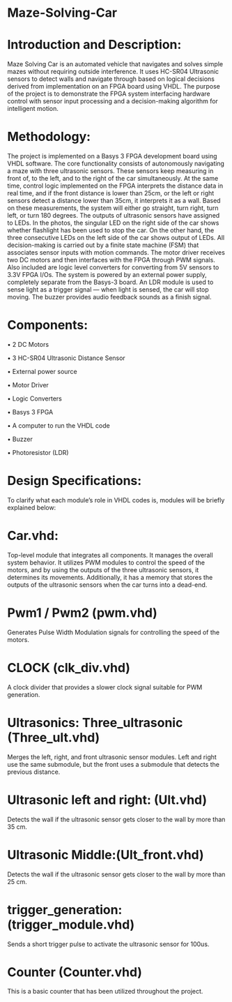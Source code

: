 # Maze-Solving-Car


# Introduction and Description:

Maze Solving Car is an automated vehicle that navigates and solves simple mazes without requiring outside interference. It uses HC-SR04 Ultrasonic sensors to detect walls and navigate through based on logical decisions derived from implementation on an FPGA board using VHDL. The purpose of the project is to demonstrate the FPGA system interfacing hardware control with sensor input processing and a decision-making algorithm for intelligent motion.

# Methodology:

The project is implemented on a Basys 3 FPGA development board using VHDL software. The core functionality consists of autonomously navigating a maze with three ultrasonic sensors. These sensors keep measuring in front of, to the left, and to the right of the car simultaneously. At the same time, control logic implemented on the FPGA interprets the distance data in real time, and if the front distance is lower than 25cm, or the left or right sensors detect a distance lower than 35cm, it interprets it as a wall. Based on these measurements, the system will either go straight, turn right, turn left, or turn 180 degrees.
The outputs of ultrasonic sensors have assigned to LEDs. In the photos, the singular LED on the right side of the car shows whether flashlight has been used to stop the car. On the other hand, the three consecutive LEDs on the left side of the car shows output of LEDs. All decision-making is carried out by a finite state machine (FSM) that associates sensor inputs with motion commands. The motor driver receives two DC motors and then interfaces with the FPGA through PWM signals. Also included are logic level converters for converting from 5V sensors to 3.3V FPGA I/Os. The system is powered by an external power supply, completely separate from the Basys-3 board. An LDR module is used to sense light as a trigger signal — when light is sensed, the car will stop moving. The buzzer provides audio feedback sounds as a finish signal.


# Components:

•	2 DC Motors 

•	3 HC-SR04 Ultrasonic Distance Sensor 

•	External power source 

•	Motor Driver

•	Logic Converters

•	Basys 3 FPGA 

•	A computer to run the VHDL code 

•	Buzzer 

•	Photoresistor (LDR) 

# Design Specifications:

To clarify what each module’s role in VHDL codes is, modules will be briefly explained below:

# Car.vhd:

Top-level module that integrates all components. It manages the overall system behavior. It utilizes PWM modules to control the speed of the motors, and by using the outputs of the three ultrasonic sensors, it determines its movements. Additionally, it has a memory that stores the outputs of the ultrasonic sensors when the car turns into a dead-end.

# Pwm1 / Pwm2 (pwm.vhd)

Generates Pulse Width Modulation signals for controlling the speed of the motors.

# CLOCK (clk_div.vhd)

A clock divider that provides a slower clock signal suitable for PWM generation.

# Ultrasonics: Three_ultrasonic (Three_ult.vhd)

Merges the left, right, and front ultrasonic sensor modules. Left and right use the same submodule, but the front uses a submodule that detects the previous distance.

# Ultrasonic left and right: (Ult.vhd)

Detects the wall if the ultrasonic sensor gets closer to the wall by more than 35 cm.

# Ultrasonic Middle:(Ult_front.vhd)

Detects the wall if the ultrasonic sensor gets closer to the wall by more than 25 cm.

# trigger_generation: (trigger_module.vhd)

Sends a short trigger pulse to activate the ultrasonic sensor for 100us.

# Counter (Counter.vhd)

This is a basic counter that has been utilized throughout the project.

